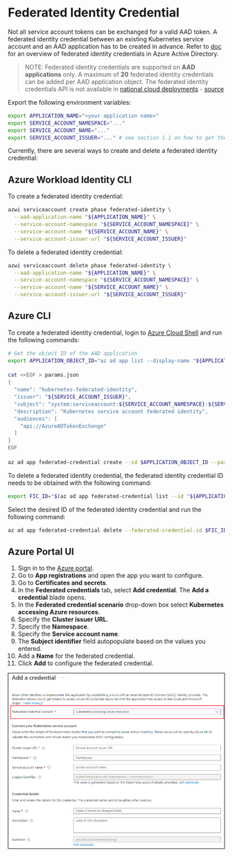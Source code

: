 # Federated Identity Credential

<!-- toc -->

Not all service account tokens can be exchanged for a valid AAD token. A federated identity credential between an existing Kubernetes service account and an AAD application has to be created in advance. Refer to [doc][2] for an overview of federated identity credentials in Azure Active Directory.

> NOTE: Federated identity credentials are supported on **AAD applications** only. A maximum of **20** federated identity credentials can be added per AAD application object. The federated identity credentials API is not available in [national cloud deployments][3] - [source][2]

Export the following environment variables:

```bash
export APPLICATION_NAME="<your application name>"
export SERVICE_ACCOUNT_NAMESPACE="..."
export SERVICE_ACCOUNT_NAME="..."
export SERVICE_ACCOUNT_ISSUER="..." # see section 1.1 on how to get the service account issuer url
```

Currently, there are several ways to create and delete a federated identity credential:

## Azure Workload Identity CLI

To create a federated identity credential:

```bash
azwi serviceaccount create phase federated-identity \
  --aad-application-name "${APPLICATION_NAME}" \
  --service-account-namespace "${SERVICE_ACCOUNT_NAMESPACE}" \
  --service-account-name "${SERVICE_ACCOUNT_NAME}" \
  --service-account-issuer-url "${SERVICE_ACCOUNT_ISSUER}"
```

To delete a federated identity credential:

```bash
azwi serviceaccount delete phase federated-identity \
  --aad-application-name "${APPLICATION_NAME}" \
  --service-account-namespace "${SERVICE_ACCOUNT_NAMESPACE}" \
  --service-account-name "${SERVICE_ACCOUNT_NAME}" \
  --service-account-issuer-url "${SERVICE_ACCOUNT_ISSUER}"
```

## Azure CLI

To create a federated identity credential, login to [Azure Cloud Shell][1] and run the following commands:

```bash
# Get the object ID of the AAD application
export APPLICATION_OBJECT_ID="az ad app list --display-name "${APPLICATION_NAME}" --query '[0].id' -otsv"

cat <<EOF > params.json
{
  "name": "kubernetes-federated-identity",
  "issuer": "${SERVICE_ACCOUNT_ISSUER}",
  "subject": "system:serviceaccount:${SERVICE_ACCOUNT_NAMESPACE}:${SERVICE_ACCOUNT_NAME}",
  "description": "Kubernetes service account federated identity",
  "audiences": [
    "api://AzureADTokenExchange"
  ]
}
EOF

az ad app federated-credential create --id $APPLICATION_OBJECT_ID --parameters params.json
```

To delete a federated identity credential, the federated identity credential ID needs to be obtained with the following command:

```bash
export FIC_ID="$(az ad app federated-credential list --id "${APPLICATION_OBJECT_ID}")"
```

Select the desired ID of the federated identity credential and run the following command:

```bash
az ad app federated-credential delete --federated-credential-id $FIC_ID --id $APPLICATION_OBJECT_ID
```

## Azure Portal UI

1. Sign in to the [Azure portal](https://portal.azure.com). 
1. Go to **App registrations** and open the app you want to configure.
1. Go to **Certificates and secrets**. 
1. In the **Federated credentials** tab, select **Add credential**. The **Add a credential** blade opens.
1. In the **Federated credential scenario** drop-down box select **Kubernetes accessing Azure resources**.
1. Specify the **Cluster issuer URL**.
1. Specify the **Namespace**.
1. Specify the **Service account name**.
1. The **Subject identifier** field autopopulate based on the values you entered.
1. Add a **Name** for the federated credential.
1. Click **Add** to configure the federated credential.

![Screenshot showing Azure Portal app registration federated credential screen for Kubernetes scenario](../images/azure-portal-federated-credential-kubernetes.png)

[1]: https://portal.azure.com/#cloudshell/

[2]: https://docs.microsoft.com/en-us/graph/api/resources/federatedidentitycredentials-overview?view=graph-rest-beta&preserve-view=true

[3]: https://docs.microsoft.com/en-us/graph/deployments
